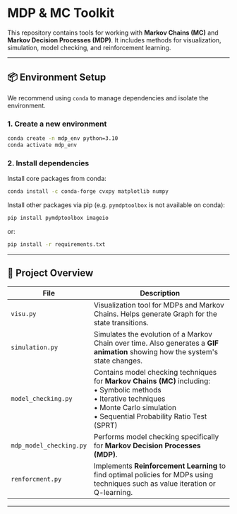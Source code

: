# MDP & MC Toolkit

This repository contains tools for working with **Markov Chains (MC)** and **Markov Decision Processes (MDP)**. It includes methods for visualization, simulation, model checking, and reinforcement learning.

---

## 📦 Environment Setup

We recommend using `conda` to manage dependencies and isolate the environment.

### 1. Create a new environment

```bash
conda create -n mdp_env python=3.10
conda activate mdp_env
```

### 2. Install dependencies

Install core packages from conda:

```bash
conda install -c conda-forge cvxpy matplotlib numpy
```

Install other packages via pip (e.g. `pymdptoolbox` is not available on conda):

```bash
pip install pymdptoolbox imageio
```

or:

```bash
pip install -r requirements.txt
```

---

## 📂 Project Overview

| File | Description |
|------|-------------|
| `visu.py` | Visualization tool for MDPs and Markov Chains. Helps generate Graph for the state transitions. |
| `simulation.py` | Simulates the evolution of a Markov Chain over time. Also generates a **GIF animation** showing how the system's state changes. |
| `model_checking.py` | Contains model checking techniques for **Markov Chains (MC)** including:<br>• Symbolic methods<br>• Iterative techniques<br>• Monte Carlo simulation<br>• Sequential Probability Ratio Test (SPRT) |
| `mdp_model_checking.py` | Performs model checking specifically for **Markov Decision Processes (MDP)**. |
| `renforcment.py` | Implements **Reinforcement Learning** to find optimal policies for MDPs using techniques such as value iteration or Q-learning. |

---



